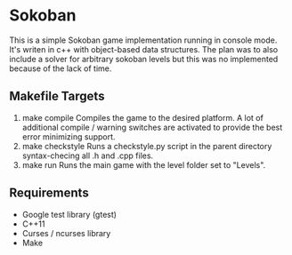 Sokoban
===================

This is a simple Sokoban game implementation running in console mode.
It's writen in c++ with object-based data structures.
The plan was to also include a solver for arbitrary sokoban levels but this was no implemented because of the lack of time.

Makefile Targets
-------------

 1. make compile
Compiles the game to the desired platform.
A lot of additional compile / warning switches are activated to provide the best error minimizing support.
 2. make checkstyle
Runs a checkstyle.py script in the parent directory syntax-checing all .h and .cpp files.
 3. make run
Runs the main game with the level folder set to "Levels".

Requirements
-------------

 - Google test library (gtest)
 - C++11
 - Curses / ncurses library
 - Make